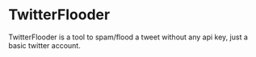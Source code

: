 # TwitterFlooder
TwitterFlooder is a tool to spam/flood a tweet without any api key, just a basic twitter account.
